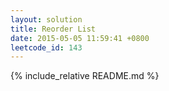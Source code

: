 ```yaml
---
layout: solution
title: Reorder List
date: 2015-05-05 11:59:41 +0800
leetcode_id: 143
---
```

{% include_relative README.md %}
